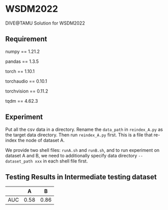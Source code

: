 # WSDM2022
DIVE@TAMU Solution for WSDM2022



## Requirement

numpy == 1.21.2

pandas == 1.3.5

torch == 1.10.1

torchaudio == 0.10.1

torchvision == 0.11.2

tqdm == 4.62.3



## Experiment

Put all the csv data in a directory. Rename the `data_path` in `reindex_A.py` as the target data directory. Then run `reindex_A.py` first. This is a file that re-index the node of dataset A.

We provide two shell files: `runA.sh` and `runB.sh`, and to run experiment on dataset A and B, we need to additionally specify data directory `--dataset_path xxx` in each shell file first.



## Testing Results in Intermediate testing dataset 

|      | A    | B    |
| ---- | ---- | ---- |
| AUC  | 0.58 | 0.86 |

